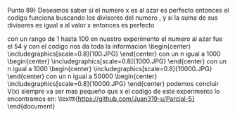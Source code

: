 Punto 89}
Deseamos saber si el numero x es al azar es perfecto
entonces el codigo funciona buscando los divisores del numero , y si la suma de sus divisores es igual a  al valor x entonces es perfecto 

con un rango de 1 hasta 100 en nuestro experimento el numero al azar fue el 54 y con el codigo nos da toda la informacion
\begin{center}
  \includegraphics[scale=0.8]{100.JPG}
\end{center}
con un n igual a 1000
\begin{center}
  \includegraphics[scale=0.8]{1000.JPG}
\end{center}
con un n igual a 1000
\begin{center}
  \includegraphics[scale=0.8]{10000.JPG}
\end{center}
con un n igual a 50000
\begin{center}
  \includegraphics[scale=0.8]{10000.JPG}
\end{center}
podemos concluir V(x) siempre va ser mas pequeño que x
el codigo de este experimento lo encontramos en:
\texttt{https://github.com/Juan319-u/Parcial-5}
\end{document}
